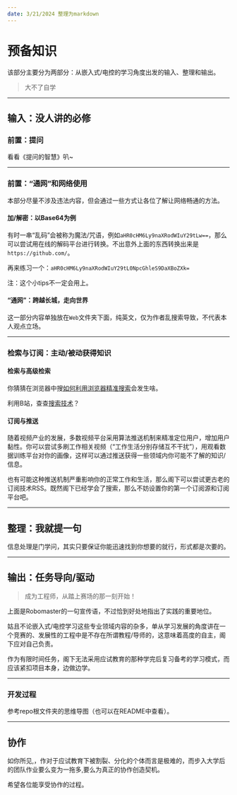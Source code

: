 ```yaml
---
date: 3/21/2024 整理为markdown
---
```


# 预备知识

该部分主要分为两部分：从嵌入式/电控的学习角度出发的输入、整理和输出。

> 大不了自学

---

## 输入：没人讲的必修

### 前置：提问

看看《提问的智慧》叭~

---

### 前置：“通网”和网络使用

本部分尽量不涉及违法内容，但会通过一些方式让各位了解让网络畅通的方法。

#### 加/解密：以Base64为例

有时一串“乱码”会被称为魔法/咒语，例如``aHR0cHM6Ly9naXRodWIuY29tLw==``，那么可以尝试用在线的解码平台进行转换。不出意外上面的东西转换出来是``https://github.com/``。

再来练习一个：``aHR0cHM6Ly9naXRodWIuY29tL0NpcGhleS9DaXBoZXk=``

注：这个小tips不一定会用上。


#### “通网”：跨越长城，走向世界

这一部分内容单独放在``Web``文件夹下面，纯英文，仅为作者乱搜索导致，不代表本人观点立场。

---

### **检索与订阅：主动/被动获得知识**

#### 检索与高级检索

你猜猜在浏览器中搜[如何利用浏览器精准搜索](https://blog.51cto.com/chaorenhuifei/1703734)会发生啥。

利用B站，查查[搜索技术]( https://www.bilibili.com/video/BV1yw411F7J1/?share_source=copy_web&vd_source=c6d4fa0fbfbe75658ff58ac3cab7f742)？

#### 订阅与推送

随着视频产业的发展，多数视频平台采用算法推送机制来精准定位用户，增加用户黏性。你可以尝试多刷工作相关视频（“工作生活分别存储互不干扰”），用观看数据训练平台对你的画像，这样可以通过推送获得一些领域内你可能不了解的知识/信息。

也有可能这种推送机制严重影响你的正常工作和生活，那么阁下可以尝试更古老的订阅技术RSS。既然阁下已经学会了搜索，那么不妨设置你的第一个订阅源和订阅平台吧。

---

## 整理：我就提一句

信息处理是门学问，其实只要保证你能迅速找到你想要的就行，形式都是次要的。

---

## 输出：任务导向/驱动

> 成为工程师，从踏上赛场的那一刻开始！

上面是Robomaster的一句宣传语，不过恰到好处地指出了实践的重要地位。

姑且不论嵌入式/电控学习这些专业领域内容的杂多，单从学习发展的角度讲在一个竞赛的、发展性的工程中是不存在所谓教程/导师的，这意味着高度的自主，阁下应对自己负责。

作为有限时间任务，阁下无法采用应试教育的那种学完后复习备考的学习模式，而应该紧扣项目本身，边做边学。

---

### 开发过程

参考repo根文件夹的思维导图（也可以在README中查看）。

---

## 协作

如你所见,，作对于应试教育下被割裂、分化的个体而言是极难的，而步入大学后的团队作业要么变为一拖多,要么为真正的协作创造契机。

希望各位能享受协作的过程。